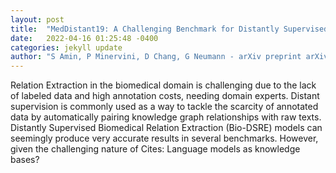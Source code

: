```yaml
---
layout: post
title:  "MedDistant19: A Challenging Benchmark for Distantly Supervised Biomedical Relation Extraction"
date:   2022-04-16 01:25:48 -0400
categories: jekyll update
author: "S Amin, P Minervini, D Chang, G Neumann - arXiv preprint arXiv , 2022"
---
```

Relation Extraction in the biomedical domain is challenging due to the lack of labeled data and high annotation costs, needing domain experts. Distant supervision is commonly used as a way to tackle the scarcity of annotated data by automatically pairing knowledge graph relationships with raw texts. Distantly Supervised Biomedical Relation Extraction (Bio-DSRE) models can seemingly produce very accurate results in several benchmarks. However, given the challenging nature of Cites: Language models as knowledge bases?